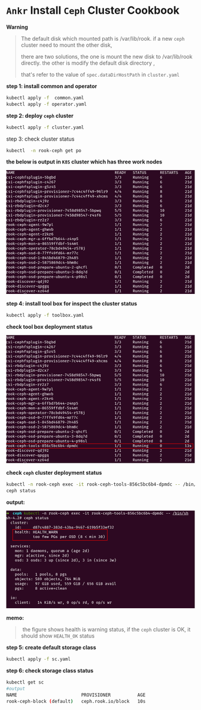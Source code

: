 # `Ankr`  Install `Ceph` Cluster Cookbook

**Warning**

>  The default disk which mounted path is /var/lib/rook. if a new `ceph` cluster need to mount the other disk, 
>
> there are two solutions, the one is mount the new disk to /var/lib/rook directly. the other is modify the default disk directory , 
>
> that's refer to the value of `spec.dataDirHostPath` in `cluster.yaml`

**step 1: install common and operator** 

```bash
kubectl apply -f  common.yaml
kubectl apply -f operator.yaml
```

**step 2: deploy `ceph` cluster**

```bash
kubectl apply -f cluster.yaml
```

step 3: check cluster status

```bash
kubectl  -n rook-ceph get po
```

**the below is output in `K8S` cluster which has three work nodes**

<img src="../img/ceph-init-install.png" alt="ceph-init-install"  />

**step 4: install tool box for inspect the cluster status**

```bash
kubectl apply -f toolbox.yaml
```

**check tool box deployment status**

![](../img/ceph-install-tool-box.png)

**check `ceph` cluster deployment status**

```bash
kubectl -n rook-ceph exec -it rook-ceph-tools-856c5bc6b4-dpmdc -- /bin/sh  
ceph status
```

**output:**

![](../img/ceph-install-ok.png)

**memo:**

> ​	the figure shows health is warning status,  if the `ceph` cluster is OK, it should show `HEALTH_OK` status

**step 5:  create default storage class**

```bash
kubectl	apply -f sc.yaml
```

**step 6: check storage class status**

```bash
kubectl get sc
#output
NAME                        PROVISIONER          AGE
rook-ceph-block (default)   ceph.rook.io/block   10s
```


